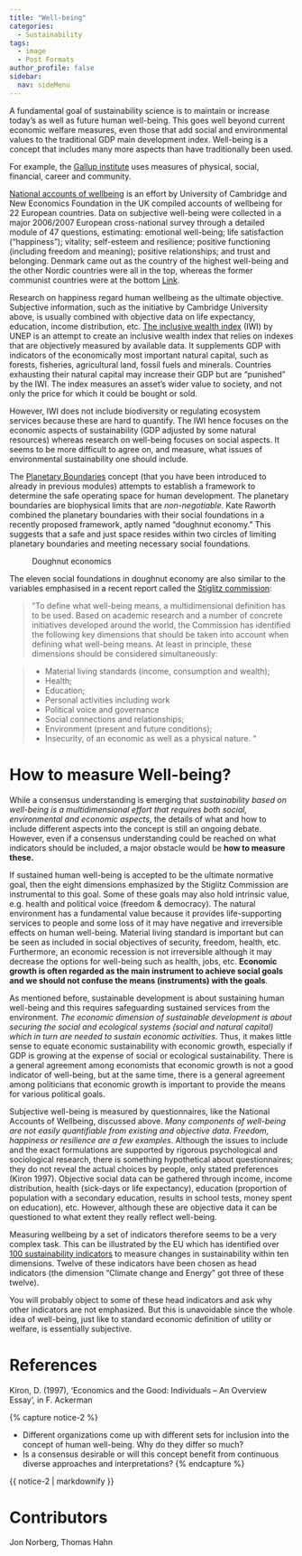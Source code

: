 ```yaml
---
title: "Well-being"
categories:
  - Sustainability
tags:
  - image
  - Post Formats
author_profile: false
sidebar:
  nav: sideMenu
---
```

A fundamental goal of sustainability science is to maintain or increase today’s as well as future human well-being. This goes well beyond current economic welfare measures, even those that add social and environmental values to the traditional GDP main development index. Well-being is a concept that includes many more aspects than have traditionally been used.

For example, the [Gallup institute](http://www.gallup.com/businessjournal/126884/five-essential-elements-wellbeing.aspx) uses measures of physical, social, financial, career and community.

[National accounts of wellbeing](http://www.neweconomics.org/publications/entry/national-accounts-of-well-being) is an effort by University of Cambridge and New Economics Foundation in the UK compiled accounts of wellbeing for 22 European countries. Data on subjective well-being were collected in a major 2006/2007 European cross-national survey through a detailed module of 47 questions, estimating: emotional well-being; life satisfaction (“happiness”); vitality; self-esteem and resilience; positive functioning (including freedom and meaning); positive relationships; and trust and belonging. Denmark came out as the country of the highest well-being and the other Nordic countries were all in the top, whereas the former communist countries were at the bottom [Link](http://www.neweconomics.org/sites/neweconomics.org/files/National_Accounts_of_Well-being_1.pdf).

Research on happiness regard human wellbeing as the ultimate objective. Subjective information, such as the initiative by Cambridge University above, is usually combined with objective data on life expectancy, education, income distribution, etc.  [The inclusive wealth index](http://inclusivewealthindex.org/inclusive-wealth) (IWI) by UNEP is an attempt to create an inclusive wealth index that relies on indexes that are objectively measured by available data. It supplements GDP with indicators of the economically most important natural capital, such as forests, fisheries, agricultural land, fossil fuels and minerals. Countries exhausting their natural capital may increase their GDP but are “punished” by the IWI. The index  measures an asset’s wider value to society, and not only the price for which it could be bought or sold.


However, IWI does not include biodiversity or regulating ecosystem services because these are hard to quantify. The IWI hence focuses on the economic aspects of sustainability (GDP adjusted by some natural resources) whereas research on well-being focuses on social aspects. It seems to be more difficult to agree on, and measure, what issues of environmental sustainability one should include.

The [Planetary Boundaries](http://www.sciencemag.org/content/early/2015/01/14/science.1259855) concept (that you have been introduced to already in previous modules) attempts to establish a framework to determine the safe operating space for human development. The planetary boundaries are biophysical limits that are *non-negotiable*. Kate Raworth combined the planetary boundaries with their social foundations in a recently proposed framework, aptly named “doughnut economy.” This suggests that a safe and just space resides within two circles of limiting planetary boundaries and meeting necessary social foundations.

<figure class="align-center">
  <img src="{{ site.url }}{{ site.baseurl }}/assets/images/doughnutEconomyRound.jpg" alt="">
  <figcaption>Doughnut economics</figcaption>
</figure>

The eleven social foundations in doughnut economy are also similar to the variables emphasised in a recent report called the [Stiglitz commission](http://www.stiglitz-sen-fitoussi.fr/en/index.htm):

> ”To define what well-being means, a multidimensional definition has to be used. Based on academic research and a number of concrete initiatives developed around the world, the Commission has identified the following key dimensions that should be taken into account when defining what well-being means. At least in principle, these dimensions should be considered simultaneously:

> * Material living standards (income, consumption and wealth);
> * Health;
> * Education;
> * Personal activities including work
> * Political voice and governance
> * Social connections and relationships;
> * Environment (present and future conditions);
> * Insecurity, of an economic as well as a physical nature. “


# How to measure Well-being?

While a consensus understanding is emerging that *sustainability based on well-being is a multidimensional effort that requires both social, environmental and economic aspects*, the details of what and how to include different aspects into the concept is still an ongoing debate. However, even if a consensus understanding could be reached on what indicators should be included, a major obstacle would be __how to measure these.__

If sustained human well-being is accepted to be the ultimate normative goal, then the eight dimensions emphasized by the Stiglitz Commission are instrumental to this goal. Some of these goals may also hold intrinsic value, e.g. health and political voice (freedom & democracy). The natural environment has a fundamental value because it provides life-supporting services to people and some loss of it may have negative and irreversible effects on human well-being. Material living standard is important but can be seen as included in social objectives of security, freedom, health, etc. Furthermore, an economic recession is not irreversible although it may decrease the options for well-being such as health, jobs, etc. __Economic growth is often regarded as the main instrument to achieve social goals and we should not confuse the means (instruments) with the goals__.

 As mentioned before, sustainable development is about sustaining human well-being and this requires safeguarding sustained services from the environment. *The economic dimension of sustainable development is about securing the social and ecological systems (social and natural capital) which in turn are needed to sustain economic activities*. Thus, it makes little sense to equate economic sustainability with economic growth, especially if GDP is growing at the expense of social or ecological sustainability. There is a general agreement among economists that economic growth is not a good indicator of well-being, but at the same time, there is a general agreement among politicians that economic growth is important to provide the means for various political goals.

Subjective well-being is measured by questionnaires, like the National Accounts of Wellbeing, discussed above. *Many components of well-being are not easily quantifiable from existing and objective data. Freedom, happiness or resilience are a few examples*. Although the issues to include and the exact formulations are supported by rigorous psychological and sociological research, there is something hypothetical about questionnaires; they do not reveal the actual choices by people, only stated preferences (Kiron 1997). Objective social data can be gathered through income, income distribution, health (sick-days or life expectancy), education (proportion of population with a secondary education, results in school tests, money spent on education), etc. However, although these are objective data it can be questioned to what extent they really reflect well-being.

Measuring wellbeing by a set of indicators therefore seems to be a very complex task. This can be illustrated by the EU which has identified over [100 sustainability indicators](http://ec.europa.eu/eurostat/web/sdi/indicators) to measure changes in sustainability within ten dimensions. Twelve of these indicators have been chosen as head indicators (the dimension “Climate change and Energy” got three of these twelve).

You will probably object to some of these head indicators and ask why other indicators are not emphasized. But this is unavoidable since the whole idea of well-being, just like to standard economic definition of utility or welfare, is essentially subjective.

# References


Kiron, D. (1997), ‘Economics and the Good: Individuals – An Overview Essay’, in F. Ackerman


{% capture notice-2 %}
* Different organizations come up with different sets for inclusion into the concept of human well-being. Why do they differ so much?
* Is a consensus desirable or will this concept benefit from continuous diverse approaches and interpretations?
{% endcapture %}
<div class="notice--info">{{ notice-2 | markdownify }}</div>

# Contributors
Jon Norberg, Thomas Hahn
